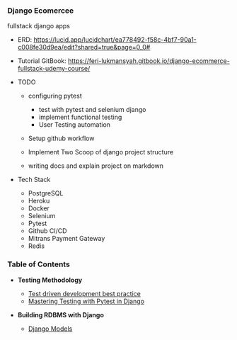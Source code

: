 ### Django Ecomercee

fullstack django apps


* ERD: https://lucid.app/lucidchart/ea778492-f58c-4bf7-90a1-c008fe30d9ea/edit?shared=true&page=0_0#
* Tutorial GitBook: https://feri-lukmansyah.gitbook.io/django-ecommerce-fullstack-udemy-course/

* TODO
    * configuring pytest
      * test with pytest and selenium django
      * implement functional testing
      * User Testing automation
  
    * Setup github workflow
    * Implement Two Scoop of django project structure
    * writing docs and explain project on markdown


* Tech Stack
  * PostgreSQL
  * Heroku
  * Docker
  * Selenium
  * Pytest
  * Github CI/CD
  * Mitrans Payment Gateway
  * Redis


### Table of Contents

* **Testing Methodology**
    * [Test driven development best practice](docs/tdd-best-practice.md)
    * [Mastering Testing with Pytest in Django](docs/mastering-testing-with-pytest.md)

* **Building RDBMS with Django**
  * [Django Models]()